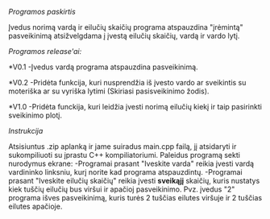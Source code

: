 *Programos paskirtis*

Įvedus norimą vardą ir eilučių skaičių programa atspauzdina "įrėmintą" pasveikinimą atsižvelgdama į įvestą eilučių skaičių, vardą ir vardo lytį.


*Programos release'ai:*

*V0.1 
-Įvedus vardą programa atspauzdina pasveikinimą.

*V0.2
-Pridėta funkcija, kuri nusprendžia iš įvesto vardo ar sveikintis su moteriška ar su vyriška lytimi (Skiriasi pasisveikinimo žodis).

*V1.0
-Pridėta funckija, kuri leidžia įvesti norimą eilučių kiekį ir taip pasirinkti sveikinimo plotį.


*Instrukcija*

Atsisiuntus .zip aplanką ir jame suiradus main.cpp failą, jį atsidaryti ir sukompiliuoti su įprastu C++ kompiliatoriumi. Paleidus programą sekti nurodymus ekrane:
-Programai prasant "Iveskite varda" reikia įvesti vardą vardininko linksniu, kurį norite kad programa atspauzdintų.
-Programai prasant "Iveskite eilučių skaičių" reikia įvesti **sveikąjį** skaičių, kuris nustatys kiek tuščių eilučių bus viršui ir apačioj pasveikinimo. Pvz. įvedus "2" programa išves pasveikinimą, kuris turės 2 tuščias eilutes viršuje ir 2 tuščias eilutes apačioje.
